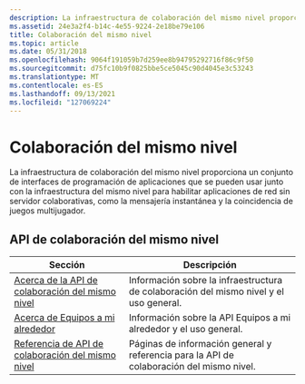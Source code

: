 ```yaml
---
description: La infraestructura de colaboración del mismo nivel proporciona un conjunto de interfaces de programación de aplicaciones que se pueden usar junto con la infraestructura del mismo nivel para habilitar aplicaciones de red sin servidor colaborativas, como la mensajería instantánea y la coincidencia de juegos multijugador.
ms.assetid: 24e3a2f4-b14c-4e55-9224-2e18be79e106
title: Colaboración del mismo nivel
ms.topic: article
ms.date: 05/31/2018
ms.openlocfilehash: 9064f191059b7d259ee8b94795292716f86c9f50
ms.sourcegitcommit: d75fc10b9f0825bbe5ce5045c90d4045e3c53243
ms.translationtype: MT
ms.contentlocale: es-ES
ms.lasthandoff: 09/13/2021
ms.locfileid: "127069224"
---
```

# <a name="peer-collaboration"></a>Colaboración del mismo nivel

La infraestructura de colaboración del mismo nivel proporciona un conjunto de interfaces de programación de aplicaciones que se pueden usar junto con la infraestructura del mismo nivel para habilitar aplicaciones de red sin servidor colaborativas, como la mensajería instantánea y la coincidencia de juegos multijugador.

## <a name="peer-collaboration-api"></a>API de colaboración del mismo nivel



| Sección                                                                  | Descripción                                                                |
|--------------------------------------------------------------------------|----------------------------------------------------------------------------|
| [Acerca de la API de colaboración del mismo nivel](about-the-peer-collaboration-api.md) | Información sobre la infraestructura de colaboración del mismo nivel y el uso general. |
| [Acerca de Equipos a mi alrededor](about-people-near-me.md)                         | Información sobre la API Equipos a mi alrededor y el uso general.                |
| [Referencia de API de colaboración del mismo nivel](collaboration-api-reference.md)      | Páginas de información general y referencia para la API de colaboración del mismo nivel.               |



 

 

 




